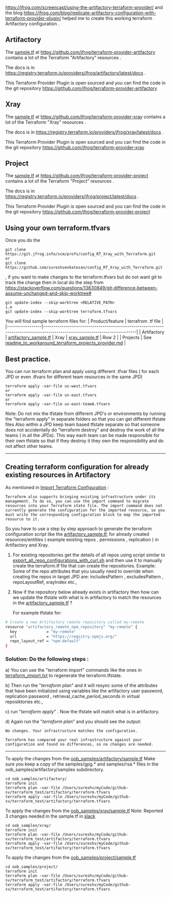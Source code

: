 https://jfrog.com/screencast/using-the-artifactory-terraform-provider/  and the blog https://jfrog.com/blog/replicate-artifactory-configuration-with-terraform-provider-plugin/ helped me to create this working terraform Artifactory configuration .

## Artifactory
The [sample.tf](https://github.com/jfrog/terraform-provider-artifactory/blob/master/sample.tf) at https://github.com/jfrog/terraform-provider-artifactory contains a lot of the Terraform "Artifactory" resources .

The docs is  in  https://registry.terraform.io/providers/jfrog/artifactory/latest/docs .

This Terraform Provider Plugin is open sourced  and you can find the code in the git repository https://github.com/jfrog/terraform-provider-artifactory 

## Xray
The [sample.tf](https://github.com/jfrog/terraform-provider-xray/blob/master/sample.tf) at https://github.com/jfrog/terraform-provider-xray contains a lot of the Terraform "Xray" resources .

The docs is  in  https://registry.terraform.io/providers/jfrog/xray/latest/docs .

This Terraform Provider Plugin is open sourced  and you can find the code in the git repository https://github.com/jfrog/terraform-provider-xray 

## Project
The [sample.tf](https://github.com/jfrog/terraform-provider-project/blob/master/sample.tf) at https://github.com/jfrog/terraform-provider-project contains a lot of the Terraform "Project" resources .

The docs is  in  https://registry.terraform.io/providers/jfrog/project/latest/docs .

This Terraform Provider Plugin is open sourced  and you can find the code in the git repository https://github.com/jfrog/terraform-provider-project


## Using your own terraform.tfvars
Once you do the 
```
git clone https://git.jfrog.info/scm/profs/config_RT_Xray_with_Terraform.git
or
git clone https://github.com/sureshvenkatesan/config_RT_Xray_with_Terraform.git
```
, if you want to make changes to the terraform.tfvars but do not want git 
to track the change then in local do the step from https://stackoverflow.com/questions/13630849/git-difference-between-assume-unchanged-and-skip-worktree#

```
git update-index --skip-worktree <RELATIVE_PATH>
i.e
git update-index --skip-worktree terraform.tfvars
```
You will find sample terraform files for:
| Product/feature | terrafrom .tf file |
|-----------------|---------------------------------------------------------------------------------------------------------------------------|
| Artifactory     | [artifactory_sample.tf](artifactory/artifactory_sample.tf) 
| Xray            | [xray_sample.tf](xray/xray_sample.tf)   | Row 2    |
| Projects        | See [readme_to_workaround_terraform_projects_provider.md](projects/readme_to_workaround_terraform_projects_provider.md)    |

## Best practice.
You can run terraform plan and apply using different .tfvar files ( for each JPD or even .tfvars for different team 
resources  in the same JPD)
```
terraform apply -var-file us-west.tfvars
or
terraform apply -var-file us-east.tfvars
or
terraform apply -var-file us-east-teamA.tfvars

```
Note: Do not mix the tfstate from different  JPD's or environments by running the  "terraform apply" in separate folders
so that you can get different tfstate files 
Also within a JPD  keep team based tfstate separate so that someone does not accidentally do "terraform destroy" and 
destroy the work of all the teams ( in all the JPDs). 
This way each team can be made responsible for their own tfstate so that if they destroy it they own the responsibility  and do not affect other teams.

---
## Creating terraform configuration for already existing resources in Artifactory

As mentioned in [Import Terraform Configuration](https://learn.hashicorp.com/tutorials/terraform/state-import?in=terraform/state) :
```text
Terraform also supports bringing existing infrastructure under its management. To do so, you can use the import command to migrate resources into your Terraform state file. The import command does not currently generate the configuration for the imported resource, so you must write the corresponding configuration block to map the imported resource to it.
```

So you have to use a step by step approach to generate the  terraform configuration script like the [artifactory_sample.tf](artifactory/artifactory_sample.tf), for already created 
resources/entities  ( example  existing repos , permissions , replication ) in Artifactory and Xray.

1. For existing repositories get the details of all repos using script similar to [export_all_repo_configurations_with_curl.sh](export_all_repo_configurations_with_curl.sh) and then use it 
   to manually create the terraform.tf file that can create the  repositories. 
Example: Some of the repo  attributes that you usually  need 
   to override when creating the repos in target JPD are: includesPattern , excludesPattern , repoLayoutRef, 
   xrayIndex etc.,

2. Now if the repository below already exists in artifactory then how can we update the tfstate with what is in 
   artifactory to match the resources in the [artifactory_sample.tf](artifactory/artifactory_sample.tf) ?
   
   For example tfstate for:
```bash
# Create a new Artifactory remote repository called my-remote
resource "artifactory_remote_npm_repository" "my-remote" {
  key             = "my-remote"
  url             = "https://registry.npmjs.org/"
  repo_layout_ref = "npm-default"
}
```
### Solution: Do the following steps :
a) You can use the "terraform import" commands like the ones in [terraform_import.txt](artifactory/terraform_import.txt) to regenerate the terraform.tfstate.

b) Then run the "*terraform plan*" and it will resync some of the attributes that have been initialized using variables like the artifactory user password, replication password , retrieval_cache_period_seconds in virtual reposiktories etc.,

c) run "*terraform apply*" . Now the tfstate will match what is in artifactory.

d) Again run the "*terraform plan*" and you should see the output:
```text
No changes. Your infrastructure matches the configuration.

Terraform has compared your real infrastructure against your configuration and found no differences, so no changes are needed.
```
---
To apply the changes from the [oob_samples/artifactory/sample.tf](oob_samples/artifactory/sample.tf)
Make sure you keep a copy of the samples/gpg.* and samples/rsa.* files in the oob_samples/artifactory/samples subdirectory.
```
cd oob_samples/artifactory/
terraform init 
terraform plan -var-file /Users/sureshv/myCode/github-sv/terraform_test/artifactory/terraform.tfvars
terraform apply -var-file /Users/sureshv/myCode/github-sv/terraform_test/artifactory/terraform.tfvars
```

To apply the changes from the [oob_samples/xray/sample.tf](oob_samples/xray/sample.tf)
Note: Reported 3 changes needed in the sample.tf in [slack](https://jfrog.slack.com/archives/CQC6UQ95Z/p1685630319527559) 
```
cd oob_samples/xray/
terraform init 
terraform plan -var-file /Users/sureshv/myCode/github-sv/terraform_test/artifactory/terraform.tfvars
terraform apply -var-file /Users/sureshv/myCode/github-sv/terraform_test/artifactory/terraform.tfvars
```

To apply the changes from the [oob_samples/project/sample.tf](oob_samples/project/sample.tf)

```
cd oob_samples/project/
terraform init 
terraform plan -var-file /Users/sureshv/myCode/github-sv/terraform_test/artifactory/terraform.tfvars
terraform apply -var-file /Users/sureshv/myCode/github-sv/terraform_test/artifactory/terraform.tfvars
```